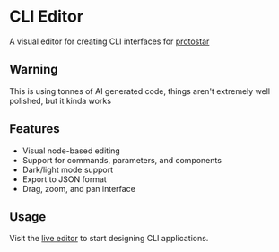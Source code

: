 # CLI Editor

A visual editor for creating CLI interfaces for [protostar]([url](https://github.com/dgtlntv/protostar))

## Warning
This is using tonnes of AI generated code, things aren't extremely well polished, but it kinda works

## Features
- Visual node-based editing
- Support for commands, parameters, and components
- Dark/light mode support
- Export to JSON format
- Drag, zoom, and pan interface

## Usage
Visit the [live editor](https://YOUR-USERNAME.github.io/cli-editor/) to start designing CLI applications.
